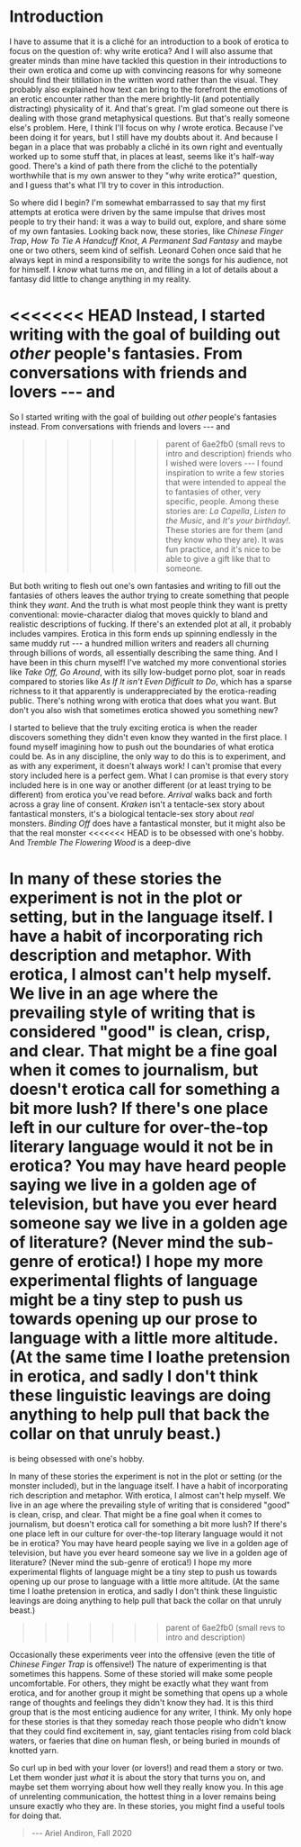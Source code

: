 
# Introduction


I have to assume that it is a cliché for an introduction to a book of
erotica to focus on the question of: why write erotica? And I will
also assume that greater minds than mine have tackled this question in
their introductions to their own erotica and come up with convincing
reasons for why someone should find their titillation in the written
word rather than the visual. They probably also explained how text can
bring to the forefront the emotions of an erotic encounter rather than
the mere brightly-lit (and potentially distracting) physicality of it.
And that's great. I'm glad someone out there is dealing with those grand
metaphysical questions. But that's really someone else's problem. Here,
I think I'll focus on why _I_ wrote erotica. Because I've been doing it
for years, but I still have my doubts about it. And because I began in a
place that was probably a cliché in its own right and eventually worked
up to some stuff that, in places at least, seems like it's half-way
good. There's a kind of path there from the cliché to the potentially
worthwhile that is my own answer to they "why write erotica?" question,
and I guess that's what I'll try to cover in this introduction.

So where did I begin? I'm somewhat embarrassed to say that my first
attempts at erotica were driven by the same impulse that drives most
people to try their hand: it was a way to build out, explore, and share
some of my own fantasies. Looking back now, these stories, like _Chinese
Finger Trap_, _How To Tie A Handcuff Knot_, _A Permanent Sad Fantasy_
and maybe one or two others, seem kind of selfish. Leonard Cohen once
said that he always kept in mind a responsibility to write the songs for
his audience, not for himself. I _know_ what turns me on, and filling
in a lot of details about a fantasy did little to change anything in my
reality.

<<<<<<< HEAD
Instead, I started writing with the goal of building out _other_
people's fantasies. From conversations with friends and lovers --- and
=======
So I started writing with the goal of building out _other_ people's
fantasies instead. From conversations with friends and lovers --- and
>>>>>>> parent of 6ae2fb0 (small revs to intro and description)
friends who I wished were lovers --- I found inspiration to write a few
stories that were intended to appeal the to fantasies of other, very
specific, people. Among these stories are: _La Capella_, _Listen to the
Music_, and _It's your birthday!_. These stories are for them (and they
know who they are). It was fun practice, and it's nice to be able to
give a gift like that to someone.

But both writing to flesh out one's own fantasies and writing to fill
out the fantasies of others leaves the author trying to create something
that people think they _want_. And the truth is what most people think
they want is pretty conventional: movie-character dialog that moves
quickly to bland and realistic descriptions of fucking. If there's an
extended plot at all, it probably includes vampires. Erotica in this
form ends up spinning endlessly in the same muddy rut --- a hundred
million writers and readers all churning through billions of words,
all essentially describing the same thing. And I have been in this
churn myself! I've watched my more conventional stories like _Take
Off, Go Around_, with its silly low-budget porno plot, soar in reads
compared to stories like _As If It isn't Even Difficult to Do_, which
has a sparse richness to it that apparently is underappreciated by the
erotica-reading public. There's nothing wrong with erotica that does
what you want. But don't you also wish that sometimes erotica showed you
something new?

I started to believe that the truly exciting erotica is when the reader
discovers something they didn't even know they wanted in the first
place. I found myself imagining how to push out the boundaries of what
erotica could be. As in any discipline, the only way to do this is
to experiment, and as with any experiment, it doesn't always work! I
can't promise that every story included here is a perfect gem. What I
can promise is that every story included here is in one way or another
different (or at least trying to be different) from erotica you've read
before. _Arrival_ walks back and forth across a gray line of consent.
_Kraken_ isn't a tentacle-sex story about fantastical monsters, it's a
biological tentacle-sex story about _real_ monsters. _Binding Off_ does
have a fantastical monster, but it might also be that the real monster
<<<<<<< HEAD
is to be obsessed with one's hobby. And _Tremble The Flowering Wood_
is a deep-dive

In many of these stories the experiment is not in the plot or setting,
but in the language itself. I have a habit of incorporating rich
description and metaphor. With erotica, I almost can't help myself. We
live in an age where the prevailing style of writing that is considered
"good" is clean, crisp, and clear. That might be a fine goal when it
comes to journalism, but doesn't erotica call for something a bit more
lush? If there's one place left in our culture for over-the-top literary
language would it not be in erotica? You may have heard people saying
we live in a golden age of television, but have you ever heard someone
say we live in a golden age of literature? (Never mind the sub-genre
of erotica!) I hope my more experimental flights of language might be
a tiny step to push us towards opening up our prose to language with a
little more altitude. (At the same time I loathe pretension in erotica,
and sadly I don't think these linguistic leavings are doing anything to
help pull that back the collar on that unruly beast.)
=======
is being obsessed with one's hobby.

In many of these stories the experiment is not in the plot or setting
(or the monster included), but in the language itself. I have a habit
of incorporating rich description and metaphor. With erotica, I almost
can't help myself. We live in an age where the prevailing style of
writing that is considered "good" is clean, crisp, and clear. That might
be a fine goal when it comes to journalism, but doesn't erotica call for
something a bit more lush? If there's one place left in our culture for
over-the-top literary language would it not be in erotica? You may have
heard people saying we live in a golden age of television, but have you
ever heard someone say we live in a golden age of literature? (Never
mind the sub-genre of erotica!) I hope my more experimental flights of
language might be a tiny step to push us towards opening up our prose
to language with a little more altitude. (At the same time I loathe
pretension in erotica, and sadly I don't think these linguistic leavings
are doing anything to help pull that back the collar on that unruly
beast.)
>>>>>>> parent of 6ae2fb0 (small revs to intro and description)

Occasionally these experiments veer into the offensive (even the title
of _Chinese Finger Trap_ is offensive!) The nature of experimenting is
that sometimes this happens. Some of these storied will make some people
uncomfortable. For others, they might be exactly what they want from
erotica, and for another group it might be something that opens up a
whole range of thoughts and feelings they didn't know they had. It is
this third group that is the most enticing audience for any writer, I
think. My only hope for these stories is that they someday reach those
people who didn't know that they could find excitement in, say, giant
tentacles rising from cold black waters, or faeries that dine on human
flesh, or being buried in mounds of knotted yarn.

So curl up in bed with your lover (or lovers!) and read them a story or
two. Let them wonder just _what_ it is about the story that turns you
on, and maybe set them worrying about how well they really know you.
In this age of unrelenting communication, the hottest thing in a lover
remains being unsure exactly who they are. In these stories, you might
find a useful tools for doing that.

> --- Ariel Andiron, Fall 2020




